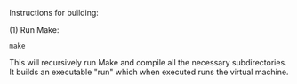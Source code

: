 Instructions for building:

(1) Run Make:

	make

This will recursively run Make and compile all the necessary subdirectories.
It builds an executable "run" which when executed runs the virtual machine.


